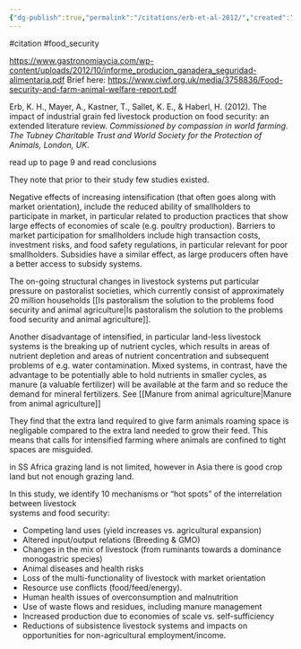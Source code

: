 ```yaml
---
{"dg-publish":true,"permalink":"/citations/erb-et-al-2012/","created":"2025-10-23T17:42:44.459+01:00","updated":"2025-10-23T18:06:08.779+01:00"}
---
```


#citation #food_security 

https://www.gastronomiaycia.com/wp-content/uploads/2012/10/informe_producion_ganadera_seguridad-alimentaria.pdf
Brief here: https://www.ciwf.org.uk/media/3758836/Food-security-and-farm-animal-welfare-report.pdf

Erb, K. H., Mayer, A., Kastner, T., Sallet, K. E., & Haberl, H. (2012). The impact of industrial grain fed livestock production on food security: an extended literature review. _Commissioned by compassion in world farming. The Tubney Charitable Trust and World Society for the Protection of Animals, London, UK_.

read up to page 9 and read conclusions

They note that prior to their study few studies existed.

Negative effects of increasing intensification (that often goes along with market orientation), include the reduced ability of smallholders to participate in market, in particular related to production practices that show large effects of economies of scale (e.g. poultry production). Barriers to market participation for smallholders include high transaction costs, investment risks, and food safety regulations, in particular relevant for poor smallholders. Subsidies have a similar effect, as large producers often have a better access to subsidy systems.

The on-going structural changes in livestock systems put particular pressure on pastoralist societies, which currently consist of approximately 20 million households [[Is pastoralism the solution to the problems food security and animal agriculture\|Is pastoralism the solution to the problems food security and animal agriculture]].

Another disadvantage of intensified, in particular land-less livestock systems is the breaking up of nutrient cycles, which results in areas of nutrient depletion and areas of nutrient concentration and subsequent problems of e.g. water contamination. Mixed systems, in contrast, have the advantage to be potentially able to hold nutrients in smaller cycles, as manure (a valuable fertilizer) will be available at the farm and so reduce the demand for mineral fertilizers. See [[Manure from animal agriculture\|Manure from animal agriculture]]

They find that the extra land required to give farm animals roaming space is negligable compared to the extra land needed to grow their feed. This means that calls for intensified farming where animals are confined to tight spaces are misguided.

in SS Africa grazing land is not limited, however in Asia there is good crop land but not enough grazing land.

In this study, we identify 10 mechanisms or “hot spots” of the interrelation between livestock  
systems and food security:
- Competing land uses (yield increases vs. agricultural expansion)
- Altered input/output relations (Breeding & GMO)
- Changes in the mix of livestock (from ruminants towards a dominance monogastric species)
- Animal diseases and health risks
- Loss of the multi-functionality of livestock with market orientation
- Resource use conflicts (food/feed/energy).
- Human health issues of overconsumption and malnutrition
- Use of waste flows and residues, including manure management
- Increased production due to economies of scale vs. self-sufficiency
- Reductions of subsistence livestock systems and impacts on opportunities for non-agricultural employment/income.

